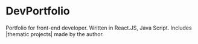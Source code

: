 # DevPortfolio
Portfolio for front-end developer. Written in React.JS, Java Script. Includes |thematic projects| made by the author.
